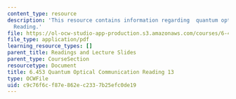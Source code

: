 ```yaml
---
content_type: resource
description: 'This resource contains information regarding  quantum optical communication:
  Reading.'
file: https://ol-ocw-studio-app-production.s3.amazonaws.com/courses/6-453-quantum-optical-communication-fall-2016/c9c76f6cf87e862ec2337b25efc0de19_MIT6_453F16_Lect13_Notes.pdf
file_type: application/pdf
learning_resource_types: []
parent_title: Readings and Lecture Slides
parent_type: CourseSection
resourcetype: Document
title: 6.453 Quantum Optical Communication Reading 13
type: OCWFile
uid: c9c76f6c-f87e-862e-c233-7b25efc0de19
---
```

